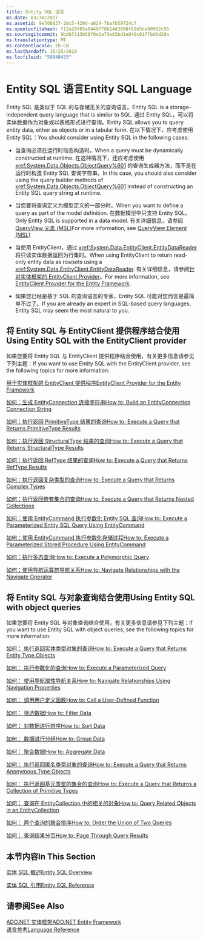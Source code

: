 ```yaml
---
title: Entity SQL 语言
ms.date: 03/30/2017
ms.assetid: 9e7d8837-28c5-429d-a824-7bafb59724cf
ms.openlocfilehash: f12a20f85a0449778614d3098f69d3da90902c95
ms.sourcegitcommit: 9bd8f213b50f0e1a73e03bd1e840c917fbd6d20a
ms.translationtype: MT
ms.contentlocale: zh-CN
ms.lasthandoff: 10/25/2018
ms.locfileid: "50048433"
---
```

# <a name="entity-sql-language"></a><span data-ttu-id="4e9cb-102">Entity SQL 语言</span><span class="sxs-lookup"><span data-stu-id="4e9cb-102">Entity SQL Language</span></span>
<span data-ttu-id="4e9cb-103">Entity SQL 是类似于 SQL 的与存储无关的查询语言。</span><span class="sxs-lookup"><span data-stu-id="4e9cb-103">Entity SQL is a storage-independent query language that is similar to SQL.</span></span> <span data-ttu-id="4e9cb-104">通过 Entity SQL，可以将实体数据作为对象或以表格形式进行查询。</span><span class="sxs-lookup"><span data-stu-id="4e9cb-104">Entity SQL allows you to query entity data, either as objects or in a tabular form.</span></span> <span data-ttu-id="4e9cb-105">在以下情况下，应考虑使用 Entity SQL：</span><span class="sxs-lookup"><span data-stu-id="4e9cb-105">You should consider using Entity SQL in the following cases:</span></span>  
  
-   <span data-ttu-id="4e9cb-106">当查询必须在运行时动态构造时。</span><span class="sxs-lookup"><span data-stu-id="4e9cb-106">When a query must be dynamically constructed at runtime.</span></span> <span data-ttu-id="4e9cb-107">在这种情况下，还应考虑使用 <xref:System.Data.Objects.ObjectQuery%601> 的查询生成器方法，而不是在运行时构造 Entity SQL 查询字符串。</span><span class="sxs-lookup"><span data-stu-id="4e9cb-107">In this case, you should also consider using the query builder methods of <xref:System.Data.Objects.ObjectQuery%601> instead of constructing an Entity SQL query string at runtime.</span></span>  
  
-   <span data-ttu-id="4e9cb-108">当您要将查询定义为模型定义的一部分时。</span><span class="sxs-lookup"><span data-stu-id="4e9cb-108">When you want to define a query as part of the model definition.</span></span> <span data-ttu-id="4e9cb-109">在数据模型中只支持 Entity SQL。</span><span class="sxs-lookup"><span data-stu-id="4e9cb-109">Only Entity SQL is supported in a data model.</span></span> <span data-ttu-id="4e9cb-110">有关详细信息，请参阅[QueryView 元素 (MSL)](/ef/ef6/modeling/designer/advanced/edmx/msl-spec#queryview-element-msl)</span><span class="sxs-lookup"><span data-stu-id="4e9cb-110">For more information, see [QueryView Element (MSL)](/ef/ef6/modeling/designer/advanced/edmx/msl-spec#queryview-element-msl)</span></span>  
  
-   <span data-ttu-id="4e9cb-111">当使用 EntityClient，通过 <xref:System.Data.EntityClient.EntityDataReader> 将只读实体数据返回为行集时。</span><span class="sxs-lookup"><span data-stu-id="4e9cb-111">When using EntityClient to return read-only entity data as rowsets using a <xref:System.Data.EntityClient.EntityDataReader>.</span></span> <span data-ttu-id="4e9cb-112">有关详细信息，请参阅[针对实体框架的 EntityClient Provider](../../../../../../docs/framework/data/adonet/ef/entityclient-provider-for-the-entity-framework.md)。</span><span class="sxs-lookup"><span data-stu-id="4e9cb-112">For more information, see [EntityClient Provider for the Entity Framework](../../../../../../docs/framework/data/adonet/ef/entityclient-provider-for-the-entity-framework.md).</span></span>  
  
-   <span data-ttu-id="4e9cb-113">如果您已经是基于 SQL 的查询语言的专家，Entity SQL 可能对您而言是最简单不过了。</span><span class="sxs-lookup"><span data-stu-id="4e9cb-113">If you are already an expert in SQL-based query languages, Entity SQL may seem the most natural to you.</span></span>  
  
## <a name="using-entity-sql-with-the-entityclient-provider"></a><span data-ttu-id="4e9cb-114">将 Entity SQL 与 EntityClient 提供程序结合使用</span><span class="sxs-lookup"><span data-stu-id="4e9cb-114">Using Entity SQL with the EntityClient provider</span></span>  
 <span data-ttu-id="4e9cb-115">如果您要将 Entity SQL 与 EntityClient 提供程序结合使用，有关更多信息请参见下列主题：</span><span class="sxs-lookup"><span data-stu-id="4e9cb-115">If you want to use Entity SQL with the EntityClient provider, see the following topics for more information:</span></span>  
  
 [<span data-ttu-id="4e9cb-116">用于实体框架的 EntityClient 提供程序</span><span class="sxs-lookup"><span data-stu-id="4e9cb-116">EntityClient Provider for the Entity Framework</span></span>](../../../../../../docs/framework/data/adonet/ef/entityclient-provider-for-the-entity-framework.md)  
  
 [<span data-ttu-id="4e9cb-117">如何：生成 EntityConnection 连接字符串</span><span class="sxs-lookup"><span data-stu-id="4e9cb-117">How to: Build an EntityConnection Connection String</span></span>](../../../../../../docs/framework/data/adonet/ef/how-to-build-an-entityconnection-connection-string.md)  
  
 [<span data-ttu-id="4e9cb-118">如何：执行返回 PrimitiveType 结果的查询</span><span class="sxs-lookup"><span data-stu-id="4e9cb-118">How to: Execute a Query that Returns PrimitiveType Results</span></span>](../../../../../../docs/framework/data/adonet/ef/how-to-execute-a-query-that-returns-primitivetype-results.md)  
  
 [<span data-ttu-id="4e9cb-119">如何：执行返回 StructuralType 结果的查询</span><span class="sxs-lookup"><span data-stu-id="4e9cb-119">How to: Execute a Query that Returns StructuralType Results</span></span>](../../../../../../docs/framework/data/adonet/ef/how-to-execute-a-query-that-returns-structuraltype-results.md)  
  
 [<span data-ttu-id="4e9cb-120">如何：执行返回 RefType 结果的查询</span><span class="sxs-lookup"><span data-stu-id="4e9cb-120">How to: Execute a Query that Returns RefType Results</span></span>](../../../../../../docs/framework/data/adonet/ef/how-to-execute-a-query-that-returns-reftype-results.md)  
  
 [<span data-ttu-id="4e9cb-121">如何：执行返回复杂类型的查询</span><span class="sxs-lookup"><span data-stu-id="4e9cb-121">How to: Execute a Query that Returns Complex Types</span></span>](../../../../../../docs/framework/data/adonet/ef/how-to-execute-a-query-that-returns-complex-types.md)  
  
 [<span data-ttu-id="4e9cb-122">如何：执行返回嵌套集合的查询</span><span class="sxs-lookup"><span data-stu-id="4e9cb-122">How to: Execute a Query that Returns Nested Collections</span></span>](../../../../../../docs/framework/data/adonet/ef/how-to-execute-a-query-that-returns-nested-collections.md)  
  
 [<span data-ttu-id="4e9cb-123">如何：使用 EntityCommand 执行参数化 Entity SQL 查询</span><span class="sxs-lookup"><span data-stu-id="4e9cb-123">How to: Execute a Parameterized Entity SQL Query Using EntityCommand</span></span>](../../../../../../docs/framework/data/adonet/ef/how-to-execute-a-parameterized-entity-sql-query-using-entitycommand.md)  
  
 [<span data-ttu-id="4e9cb-124">如何：使用 EntityCommand 执行参数化存储过程</span><span class="sxs-lookup"><span data-stu-id="4e9cb-124">How to: Execute a Parameterized Stored Procedure Using EntityCommand</span></span>](../../../../../../docs/framework/data/adonet/ef/how-to-execute-a-parameterized-stored-procedure-using-entitycommand.md)  
  
 [<span data-ttu-id="4e9cb-125">如何：执行多态查询</span><span class="sxs-lookup"><span data-stu-id="4e9cb-125">How to: Execute a Polymorphic Query</span></span>](../../../../../../docs/framework/data/adonet/ef/how-to-execute-a-polymorphic-query.md)  
  
 [<span data-ttu-id="4e9cb-126">如何：使用导航运算符导航关系</span><span class="sxs-lookup"><span data-stu-id="4e9cb-126">How to: Navigate Relationships with the Navigate Operator</span></span>](../../../../../../docs/framework/data/adonet/ef/how-to-navigate-relationships-with-the-navigate-operator.md)  
  
## <a name="using-entity-sql-with-object-queries"></a><span data-ttu-id="4e9cb-127">将 Entity SQL 与对象查询结合使用</span><span class="sxs-lookup"><span data-stu-id="4e9cb-127">Using Entity SQL with object queries</span></span>  
 <span data-ttu-id="4e9cb-128">如果您要将 Entity SQL 与对象查询结合使用，有关更多信息请参见下列主题：</span><span class="sxs-lookup"><span data-stu-id="4e9cb-128">If you want to use Entity SQL with object queries, see the following topics for more information:</span></span>  
  
 [<span data-ttu-id="4e9cb-129">如何： 执行返回实体类型对象的查询</span><span class="sxs-lookup"><span data-stu-id="4e9cb-129">How to: Execute a Query that Returns Entity Type Objects</span></span>](https://msdn.microsoft.com/library/f73e137d-1534-42bb-9e31-99ca42c19b48)  
  
 [<span data-ttu-id="4e9cb-130">如何： 执行参数化的查询</span><span class="sxs-lookup"><span data-stu-id="4e9cb-130">How to: Execute a Parameterized Query</span></span>](https://msdn.microsoft.com/library/42048f03-c65c-4d98-b50a-3e7d537a63e8)  
  
 [<span data-ttu-id="4e9cb-131">如何： 使用导航属性导航关系</span><span class="sxs-lookup"><span data-stu-id="4e9cb-131">How to: Navigate Relationships Using Navigation Properties</span></span>](https://msdn.microsoft.com/library/b1d71c7d-16a7-4b46-96ac-690176bd5057)  
  
 [<span data-ttu-id="4e9cb-132">如何： 调用用户定义函数</span><span class="sxs-lookup"><span data-stu-id="4e9cb-132">How to: Call a User-Defined Function</span></span>](https://msdn.microsoft.com/library/ad131b86-8b4e-4747-8605-d4fc64fb9d02)  
  
 [<span data-ttu-id="4e9cb-133">如何： 筛选数据</span><span class="sxs-lookup"><span data-stu-id="4e9cb-133">How to: Filter Data</span></span>](https://msdn.microsoft.com/library/776f8556-3350-4572-804a-b1513515c1b2)  
  
 [<span data-ttu-id="4e9cb-134">如何： 对数据进行排序</span><span class="sxs-lookup"><span data-stu-id="4e9cb-134">How to: Sort Data</span></span>](https://msdn.microsoft.com/library/c05f2506-cb9d-4ebc-822b-300042ad53e7)  
  
 [<span data-ttu-id="4e9cb-135">如何： 数据进行分组</span><span class="sxs-lookup"><span data-stu-id="4e9cb-135">How to: Group Data</span></span>](https://msdn.microsoft.com/library/df801d9d-9a8a-4157-97a6-5016b18998e1)  
  
 [<span data-ttu-id="4e9cb-136">如何： 聚合数据</span><span class="sxs-lookup"><span data-stu-id="4e9cb-136">How to: Aggregate Data</span></span>](https://msdn.microsoft.com/library/4cf04ce8-3c0f-4f88-9d97-8fac8622598d)  
  
 [<span data-ttu-id="4e9cb-137">如何： 执行返回匿名类型对象的查询</span><span class="sxs-lookup"><span data-stu-id="4e9cb-137">How to: Execute a Query that Returns Anonymous Type Objects</span></span>](https://msdn.microsoft.com/library/3b264025-e911-4d73-90ce-992d2b9d189d)  
  
 [<span data-ttu-id="4e9cb-138">如何： 执行返回基元类型的集合的查询</span><span class="sxs-lookup"><span data-stu-id="4e9cb-138">How to: Execute a Query that Returns a Collection of Primitive Types</span></span>](https://msdn.microsoft.com/library/115b52c0-4f27-4253-8991-284b450000b5)  
  
 [<span data-ttu-id="4e9cb-139">如何： 查询在 EntityCollection 中的相关的对象</span><span class="sxs-lookup"><span data-stu-id="4e9cb-139">How to: Query Related Objects in an EntityCollection</span></span>](https://msdn.microsoft.com/library/11ce946f-16f8-4c1d-9d80-f740853807ba)  
  
 [<span data-ttu-id="4e9cb-140">如何： 两个查询的联合排序</span><span class="sxs-lookup"><span data-stu-id="4e9cb-140">How to: Order the Union of Two Queries</span></span>](https://msdn.microsoft.com/library/853c583a-eaba-4400-830d-be974e735313)  
  
 [<span data-ttu-id="4e9cb-141">如何： 查询结果分页</span><span class="sxs-lookup"><span data-stu-id="4e9cb-141">How to: Page Through Query Results</span></span>](https://msdn.microsoft.com/library/ffc0f920-e7de-42e0-9b12-ef356421d030)  
  
## <a name="in-this-section"></a><span data-ttu-id="4e9cb-142">本节内容</span><span class="sxs-lookup"><span data-stu-id="4e9cb-142">In This Section</span></span>  
 [<span data-ttu-id="4e9cb-143">实体 SQL 概述</span><span class="sxs-lookup"><span data-stu-id="4e9cb-143">Entity SQL Overview</span></span>](../../../../../../docs/framework/data/adonet/ef/language-reference/entity-sql-overview.md)  
  
 [<span data-ttu-id="4e9cb-144">实体 SQL 引用</span><span class="sxs-lookup"><span data-stu-id="4e9cb-144">Entity SQL Reference</span></span>](../../../../../../docs/framework/data/adonet/ef/language-reference/entity-sql-reference.md)  
  
## <a name="see-also"></a><span data-ttu-id="4e9cb-145">请参阅</span><span class="sxs-lookup"><span data-stu-id="4e9cb-145">See Also</span></span>  
 [<span data-ttu-id="4e9cb-146">ADO.NET 实体框架</span><span class="sxs-lookup"><span data-stu-id="4e9cb-146">ADO.NET Entity Framework</span></span>](../../../../../../docs/framework/data/adonet/ef/index.md)  
 [<span data-ttu-id="4e9cb-147">语言参考</span><span class="sxs-lookup"><span data-stu-id="4e9cb-147">Language Reference</span></span>](../../../../../../docs/framework/data/adonet/ef/language-reference/index.md)
